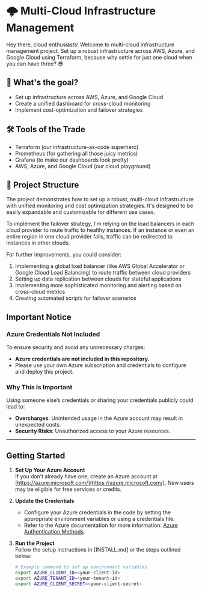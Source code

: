 # 🌩️ Multi-Cloud Infrastructure Management

Hey there, cloud enthusiasts! Welcome to multi-cloud infrastructure management project. Set up a robust infrastructure across AWS, Azure, and Google Cloud using Terraform, because why settle for just one cloud when you can have three? 😎

## 🎯 What's the goal?

- Set up infrastructure across AWS, Azure, and Google Cloud
- Create a unified dashboard for cross-cloud monitoring
- Implement cost-optimization and failover strategies


## 🛠️ Tools of the Trade

- Terraform (our infrastructure-as-code superhero)
- Prometheus (for gathering all those juicy metrics)
- Grafana (to make our dashboards look pretty)
- AWS, Azure, and Google Cloud (our cloud playground)

## 📁 Project Structure

The project demonstrates how to set up a robust, multi-cloud infrastructure with unified monitoring and cost optimization strategies. It's designed to be easily expandable and customizable for different use cases.

To implement the failover strategy, I'm relying on the load balancers in each cloud provider to route traffic to healthy instances. If an instance or even an entire region in one cloud provider fails, traffic can be redirected to instances in other clouds.

For further improvements, you could consider:

1. Implementing a global load balancer (like AWS Global Accelerator or Google Cloud Load Balancing) to route traffic between cloud providers
2. Setting up data replication between clouds for stateful applications
3. Implementing more sophisticated monitoring and alerting based on cross-cloud metrics
4. Creating automated scripts for failover scenarios

## Important Notice

### **Azure Credentials Not Included**
To ensure security and avoid any unnecessary charges:
- **Azure credentials are not included in this repository.** 
- Please use your own Azure subscription and credentials to configure and deploy this project.

### Why This Is Important
Using someone else’s credentials or sharing your credentials publicly could lead to:
- **Overcharges**: Unintended usage in the Azure account may result in unexpected costs.
- **Security Risks**: Unauthorized access to your Azure resources.

---

## Getting Started

1. **Set Up Your Azure Account**  
   If you don’t already have one, create an Azure account at [https://azure.microsoft.com/](https://azure.microsoft.com/). New users may be eligible for free services or credits.

2. **Update the Credentials**  
   - Configure your Azure credentials in the code by setting the appropriate environment variables or using a credentials file.
   - Refer to the Azure documentation for more information: [Azure Authentication Methods](https://learn.microsoft.com/en-us/azure/active-directory/develop/howto-create-service-principal-portal).

3. **Run the Project**  
   Follow the setup instructions in [INSTALL.md] or the steps outlined below:
   ```bash
   # Example command to set up environment variables
   export AZURE_CLIENT_ID=<your-client-id>
   export AZURE_TENANT_ID=<your-tenant-id>
   export AZURE_CLIENT_SECRET=<your-client-secret>
